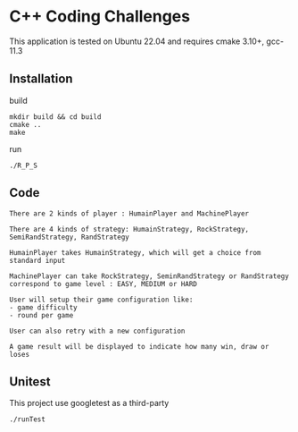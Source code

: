 # C++ Coding Challenges

This application is tested on Ubuntu 22.04 and requires cmake 3.10+, gcc-11.3

## Installation

build
```
mkdir build && cd build
cmake ..
make
```
run
```
./R_P_S
```

## Code
````
There are 2 kinds of player : HumainPlayer and MachinePlayer

There are 4 kinds of strategy: HumainStrategy, RockStrategy, SemiRandStrategy, RandStrategy

HumainPlayer takes HumainStrategy, which will get a choice from standard input

MachinePlayer can take RockStrategy, SeminRandStrategy or RandStrategy correspond to game level : EASY, MEDIUM or HARD

User will setup their game configuration like:
- game difficulty
- round per game

User can also retry with a new configuration

A game result will be displayed to indicate how many win, draw or loses 
````

## Unitest
This project use googletest as a third-party
```
./runTest
```
